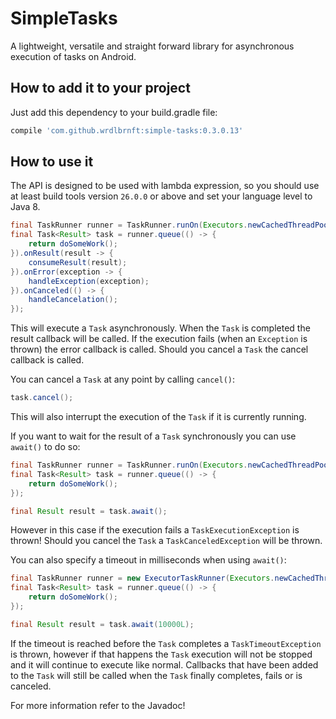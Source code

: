 # SimpleTasks

A lightweight, versatile and straight forward library for asynchronous execution of tasks on Android.

## How to add it to your project

Just add this dependency to your build.gradle file:

```groovy
compile 'com.github.wrdlbrnft:simple-tasks:0.3.0.13'
```

## How to use it

The API is designed to be used with lambda expression, so you should use at least build tools version `26.0.0` or above and set your language level to Java 8.

```java
final TaskRunner runner = TaskRunner.runOn(Executors.newCachedThreadPool());
final Task<Result> task = runner.queue(() -> {
    return doSomeWork();
}).onResult(result -> {
    consumeResult(result);
}).onError(exception -> {
    handleException(exception);
}).onCanceled(() -> {
    handleCancelation();
});
```

This will execute a `Task` asynchronously. When the `Task` is completed the result callback will be called. If the execution fails (when an `Exception` is thrown) the error callback is called. Should you cancel a `Task` the cancel callback is called.

You can cancel a `Task` at any point by calling `cancel()`:

```java
task.cancel();
```

This will also interrupt the execution of the `Task` if it is currently running. 

If you want to wait for the result of a `Task` synchronously you can use `await()` to do so:

```java
final TaskRunner runner = TaskRunner.runOn(Executors.newCachedThreadPool());
final Task<Result> task = runner.queue(() -> {
    return doSomeWork();
});

final Result result = task.await();
```

However in this case if the execution fails a `TaskExecutionException` is thrown! Should you cancel the `Task` a `TaskCanceledException` will be thrown.

You can also specify a timeout in milliseconds when using `await()`:

```java
final TaskRunner runner = new ExecutorTaskRunner(Executors.newCachedThreadPool());
final Task<Result> task = runner.queue(() -> {
    return doSomeWork();
});

final Result result = task.await(10000L);
```

If the timeout is reached before the `Task` completes a `TaskTimeoutException` is thrown, however if that happens the `Task` execution will not be stopped and it will continue to execute like normal. Callbacks that have been added to the `Task` will still be called when the `Task` finally completes, fails or is canceled.

For more information refer to the Javadoc!